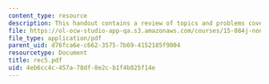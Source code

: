 ```yaml
---
content_type: resource
description: This handout contains a review of topics and problems covered in class.
file: https://ol-ocw-studio-app-qa.s3.amazonaws.com/courses/15-084j-nonlinear-programming-spring-2004/4eb6cc4c457a78df8e2cb1f4b825f14e_rec5.pdf
file_type: application/pdf
parent_uid: d76fca6e-c662-3575-7b69-4152185f9004
resourcetype: Document
title: rec5.pdf
uid: 4eb6cc4c-457a-78df-8e2c-b1f4b825f14e
---
```

